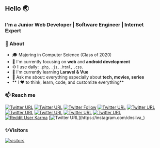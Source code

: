 ## Hello 🌏
### I'm a Junior Web Developer | Software Engineer | Internet Expert

### 🚀 About
- 🎓 Majoring in Computer Science (Class of 2020)  
- 👀 I'm currently focusing on **web** and **android development**
- ⚙️ I use daily: `.php`, `.js`, `.html`, `.css`.
- 🔭 I'm currently learning **Laravel & Vue**
- 💬 Ask me about: everything especially about **tech, movies, series**
- ** I ❤️ to think, learn, code, and customize everything**

### 📫 Reach me
[![Twitter URL](https://img.shields.io/twitter/url?label=email%20me&logo=gmail&logoColor=black&style=social&url=http%3A%2F%2Fmailto%3Acontact.ismailhabibi%40gmail.com)](https://mailto:contact.ismailhabibi@gmail.com)
[![Twitter URL](https://img.shields.io/twitter/url?label=LinkedIn%20%40ismailhabibi&logo=linkedin&logoColor=black&style=social&url=https%3A%2F%2Fwww.linkedin.com%2Fin%2Fismailhabibi)](https://linkedin.com/in/ismailhabibi)
[![Twitter Follow](https://img.shields.io/twitter/follow/ismlhbb?logoColor=Black&style=social)](https://twitter.com/ismlhbb)
[![Twitter URL](https://img.shields.io/twitter/url?label=Follow%20%40ismlhbb&logo=Facebook&logoColor=Black&style=social&url=https%3A%2F%2Ffacebook.com%2Fismlhbb)](https://facebook.com/ismlhbb)
[![Twitter URL](https://img.shields.io/twitter/url?label=Follow%20%40ismlhbb&logo=Instagram&logoColor=black&style=social&url=https%3A%2F%2Finstagram.com%2Fismlhbb)](https://instagram.com/ismlhbb)
[![Twitter URL](https://img.shields.io/twitter/url?label=Add%20%40ismlhbb&logo=Line&logoColor=Black&style=social&url=http%3A%2F%2Fline.me%2Fti%2Fp%2F~ismlhbb)](http://line.me/ti/p/~ismlhbb)
[![Twitter URL](https://img.shields.io/twitter/url?label=Add%20%40ismlhbb&logo=steam&style=social&url=https%3A%2F%2Fsteamcommunity.com%2Fid%2Fismlhbb)](https://steamcommunity.com/id/ismlhbb)
[![Twitter URL](https://img.shields.io/twitter/url?label=Chat%20%40ismlhbb&logo=telegram&logoColor=black&style=social&url=https%3A%2F%2Ft.me%2Fismlhbb)](https://t.me/ismlhbb)
[![Twitter URL](https://img.shields.io/twitter/url?label=Follow%20%40ismlhbb&logo=Letterboxd&style=social&url=https%3A%2F%2Fletterboxd.com%2Fismlhbb)](https://letterboxd.com/ismlhbb)
[![Reddit User Karma](https://img.shields.io/reddit/user-karma/combined/sinner98?style=social)](https://reddit.com/u/sinner98)
[![Twitter URL](https://img.shields.io/twitter/url?label=follow%20%40dnsilva_&logo=Instagram&style=social&url=https%3A%2F%2Finstagram.com%2Fdnsilva_)](https://instagram.com/dnsilva_)
### ✨Visitors
[![visitors](https://visitor-badge.glitch.me/badge?page_id=ismlhbb.ismlhbb)](#)



<!--
**ismlhbb/ismlhbb** is a ✨ _special_ ✨ repository because its `README.md` (this file) appears on your GitHub profile.
[![Twitter URL](https://img.shields.io/twitter/url?color=%231DA1F2&label=follow&logo=twitter&logoColor=%231DA1F2&style=flat-square&url=https%3A%2F%2Fwww.twitter.com%2Fismlhbb)](https://twitter.com/ismlhbb)
[![Instagram Follow](https://img.shields.io/instagram/follow/ismlhbb?style=social)](https://www.instagram.com/ismlhbb)
[![Twitter URL](https://img.shields.io/twitter/url?color=%230072b1&label=connect&logo=linkedin&logoColor=%230072b1&style=flat-square&url=https%3A%2F%2Fwww.linkedin.com%2Fin%2ismlhbb%2F)](https://www.linkedin.com/in/ismlhbb/)

Here are some ideas to get you started:

- 🔭 I’m currently working on ...
- 🌱 I’m currently learning ...
- 👯 I’m looking to collaborate on ...
- 🤔 I’m looking for help with ...
- 💬 Ask me about ...
...- ⚡ Fun fact:
  - **Movies/series addict**
- 😄 Pronouns: ...
- ⚡ Fun fact: ...
-->
